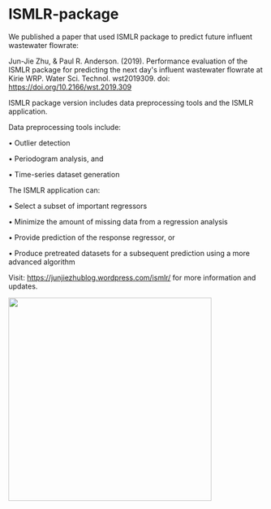 # ISMLR-package

We published a paper that used ISMLR package to predict future influent wastewater flowrate:

Jun-Jie Zhu, & Paul R. Anderson. (2019). Performance evaluation of the ISMLR package for predicting the next day's influent wastewater flowrate at Kirie WRP. Water Sci. Technol. wst2019309. doi: https://doi.org/10.2166/wst.2019.309


ISMLR package version includes data preprocessing tools and the ISMLR application.

Data preprocessing tools include:

• Outlier detection

• Periodogram analysis, and 

• Time-series dataset generation

The ISMLR application can:

• Select a subset of important regressors

• Minimize the amount of missing data from a regression analysis

• Provide prediction of the response regressor, or

• Produce pretreated datasets for a subsequent prediction using a more advanced algorithm

Visit: https://junjiezhublog.wordpress.com/ismlr/ for more information and updates.

<img src="https://junjiezhublog.files.wordpress.com/2018/07/ismlr-package_interface.png" width="400">
